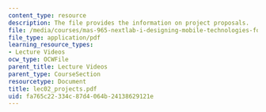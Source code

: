 ```yaml
---
content_type: resource
description: The file provides the information on project proposals.
file: /media/courses/mas-965-nextlab-i-designing-mobile-technologies-for-the-next-billion-users-fall-2008/fa765c22334c87d4064b24138629121e_lec02_projects.pdf
file_type: application/pdf
learning_resource_types:
- Lecture Videos
ocw_type: OCWFile
parent_title: Lecture Videos
parent_type: CourseSection
resourcetype: Document
title: lec02_projects.pdf
uid: fa765c22-334c-87d4-064b-24138629121e
---
```

